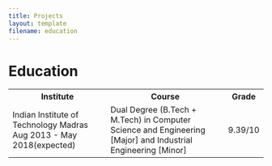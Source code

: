 ```yaml
---
title: Projects
layout: template
filename: education
--- 
```


# Education

<table width="100%" align="center" border="0" cellspacing="0">
         <tr>
                  <th width="40%">Institute
                  <th width="50%">Course
                  <th width="10%">Grade
         </tr>
         <tr>
                  <td width="40%">Indian Institute of Technology Madras Aug 2013 - May 2018(expected)</td>
                  <td width="50%">Dual Degree (B.Tech + M.Tech) in Computer Science and Engineering [Major] and Industrial Engineering [Minor]</td>
                  <td width="10%">9.39/10</td>
         </tr>
</table>
